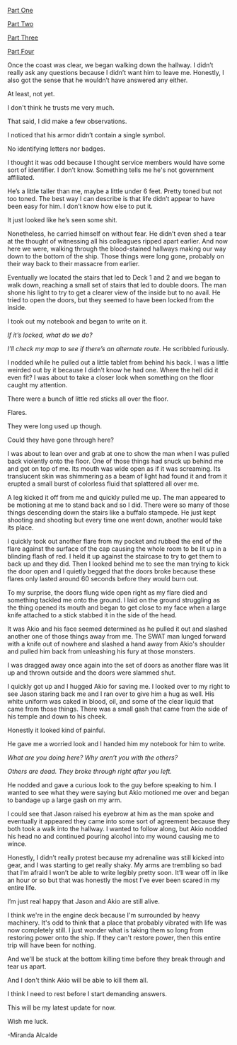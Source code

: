 [Part One](https://www.reddit.com/r/nosleep/comments/ui7dm3/something_snuck_aboard_my_cruise_ship/)

[Part Two](https://www.reddit.com/r/nosleep/comments/uiz5bl/something_snuck_aboard_my_cruise_ship_part_two/)

[Part Three](https://www.reddit.com/r/nosleep/comments/ujp4hp/something_snuck_aboard_my_cruise_ship_part_three/)

[Part Four](https://www.reddit.com/r/nosleep/comments/ukfywe/something_snuck_aboard_my_cruise_ship_part_four/)

Once the coast was clear, we began walking down the hallway. I didn’t really ask any questions because I didn’t want him to leave me. Honestly, I also got the sense that he wouldn’t have answered any either.

At least, not yet.

I don't think he trusts me very much. 

That said, I did make a few observations.

I noticed that his armor didn’t contain a single symbol.

No identifying letters nor badges.

I thought it was odd because I thought service members would have some sort of identifier. I don’t know. Something tells me he's not government affiliated. 

He’s a little taller than me, maybe a little under 6 feet. Pretty toned but not too toned. The best way I can describe is that life didn’t appear to have been easy for him. I don’t know how else to put it.

It just looked like he’s seen some shit.

Nonetheless, he carried himself on without fear. He didn’t even shed a tear at the thought of witnessing all his colleagues ripped apart earlier. And now here we were, walking through the blood-stained hallways making our way down to the bottom of the ship. Those things were long gone, probably on their way back to their massacre from earlier. 

Eventually we located the stairs that led to Deck 1 and 2 and we began to walk down, reaching a small set of stairs that led to double doors. The man shone his light to try to get a clearer view of the inside but to no avail. He tried to open the doors, but they seemed to have been locked from the inside.

I took out my notebook and began to write on it.

*If it’s locked, what do we do?*

*I’ll check my map to see if there’s an alternate route.* He scribbled furiously.

I nodded while he pulled out a little tablet from behind his back. I was a little weirded out by it because I didn’t know he had one. Where the hell did it even fit? I was about to take a closer look when something on the floor caught my attention.

There were a bunch of little red sticks all over the floor.

Flares.

They were long used up though.

Could they have gone through here?

I was about to lean over and grab at one to show the man when I was pulled back violently onto the floor. One of those things had snuck up behind me and got on top of me. Its mouth was wide open as if it was screaming. Its translucent skin was shimmering as a beam of light had found it and from it erupted a small burst of colorless fluid that splattered all over me.

A leg kicked it off from me and quickly pulled me up. The man appeared to be motioning at me to stand back and so I did. There were so many of those things descending down the stairs like a buffalo stampede. He just kept shooting and shooting but every time one went down, another would take its place.

I quickly took out another flare from my pocket and rubbed the end of the flare against the surface of the cap causing the whole room to be lit up in a blinding flash of red. I held it up against the staircase to try to get them to back up and they did. Then I looked behind me to see the man trying to kick the door open and I quietly begged that the doors broke because these flares only lasted around 60 seconds before they would burn out.

To my surprise, the doors flung wide open right as my flare died and something tackled me onto the ground. I laid on the ground struggling as the thing opened its mouth and began to get close to my face when a large knife attached to a stick stabbed it in the side of the head.

It was Akio and his face seemed determined as he pulled it out and slashed another one of those things away from me. The SWAT man lunged forward with a knife out of nowhere and slashed a hand away from Akio's shoulder and pulled him back from unleashing his fury at those monsters. 

I was dragged away once again into the set of doors as another flare was lit up and thrown outside and the doors were slammed shut. 

I quickly got up and I hugged Akio for saving me. I looked over to my right to see Jason staring back me and I ran over to give him a hug as well. His white uniform was caked in blood, oil, and some of the clear liquid that came from those things. There was a small gash that came from the side of his temple and down to his cheek.

Honestly it looked kind of painful.

He gave me a worried look and I handed him my notebook for him to write.

*What are you doing here? Why aren’t you with the others?*

*Others are dead. They broke through right after you left.*

He nodded and gave a curious look to the guy before speaking to him. I wanted to see what they were saying but Akio motioned me over and began to bandage up a large gash on my arm.

I could see that Jason raised his eyebrow at him as the man spoke and eventually it appeared they came into some sort of agreement because they both took a walk into the hallway. I wanted to follow along, but Akio nodded his head no and continued pouring alcohol into my wound causing me to wince. 

Honestly, I didn’t really protest because my adrenaline was still kicked into gear, and I was starting to get really shaky. My arms are trembling so bad that I’m afraid I won’t be able to write legibly pretty soon. It’ll wear off in like an hour or so but that was honestly the most I’ve ever been scared in my entire life.

I’m just real happy that Jason and Akio are still alive.

I think we're in the engine deck because I'm surrounded by heavy machinery. It's odd to think that a place that probably vibrated with life was now completely still. I just wonder what is taking them so long from restoring power onto the ship. If they can't restore power, then this entire trip will have been for nothing. 

And we'll be stuck at the bottom killing time before they break through and tear us apart. 

And I don't think Akio will be able to kill them all. 

I think I need to rest before I start demanding answers.

This will be my latest update for now.

Wish me luck.

\-Miranda Alcalde